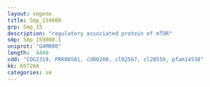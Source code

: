 ```yaml
---
layout: smgene
title: Smp_159000
grp: Smp_15
description: "regulatory associated protein of mTOR"
smp: Smp_159000.1
uniprot: "G4M000"
length:  4440
cdd: "COG2319, PRK08581, cd00200, cl02567, cl20559, pfam14538"
kk: K07204
categories: sm
---
```

